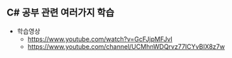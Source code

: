 ## C# 공부 관련 여러가지 학습
- 학습영상
  - https://www.youtube.com/watch?v=GcFJjpMFJvI
  - https://www.youtube.com/channel/UCMhnWDQrvz77ICYvBIX8z7w
